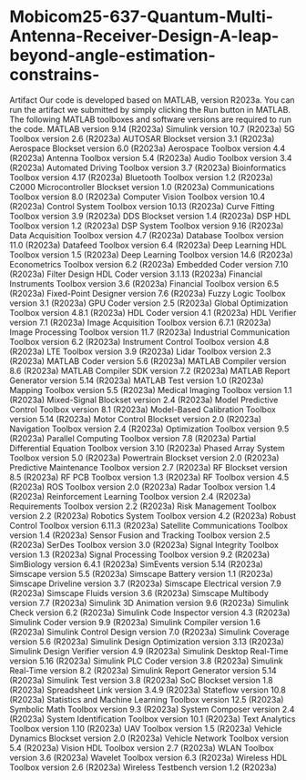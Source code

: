 # Mobicom25-637-Quantum-Multi-Antenna-Receiver-Design-A-leap-beyond-angle-estimation-constrains-
Artifact 
Our code is developed based on MATLAB, version R2023a.
You can run the artifact we submitted by simply clicking the Run button in MATLAB.
The following MATLAB toolboxes and software versions are required to run the code.
MATLAB                                                version 9.14             (R2023a)
Simulink                                              version 10.7             (R2023a)
5G Toolbox                                            version 2.6              (R2023a)
AUTOSAR Blockset                                      version 3.1              (R2023a)
Aerospace Blockset                                    version 6.0              (R2023a)
Aerospace Toolbox                                     version 4.4              (R2023a)
Antenna Toolbox                                       version 5.4              (R2023a)
Audio Toolbox                                         version 3.4              (R2023a)
Automated Driving Toolbox                             version 3.7              (R2023a)
Bioinformatics Toolbox                                version 4.17             (R2023a)
Bluetooth Toolbox                                     version 1.2              (R2023a)
C2000 Microcontroller Blockset                        version 1.0              (R2023a)
Communications Toolbox                                version 8.0              (R2023a)
Computer Vision Toolbox                               version 10.4             (R2023a)
Control System Toolbox                                version 10.13            (R2023a)
Curve Fitting Toolbox                                 version 3.9              (R2023a)
DDS Blockset                                          version 1.4              (R2023a)
DSP HDL Toolbox                                       version 1.2              (R2023a)
DSP System Toolbox                                    version 9.16             (R2023a)
Data Acquisition Toolbox                              version 4.7              (R2023a)
Database Toolbox                                      version 11.0             (R2023a)
Datafeed Toolbox                                      version 6.4              (R2023a)
Deep Learning HDL Toolbox                             version 1.5              (R2023a)
Deep Learning Toolbox                                 version 14.6             (R2023a)
Econometrics Toolbox                                  version 6.2              (R2023a)
Embedded Coder                                        version 7.10             (R2023a)
Filter Design HDL Coder                               version 3.1.13           (R2023a)
Financial Instruments Toolbox                         version 3.6              (R2023a)
Financial Toolbox                                     version 6.5              (R2023a)
Fixed-Point Designer                                  version 7.6              (R2023a)
Fuzzy Logic Toolbox                                   version 3.1              (R2023a)
GPU Coder                                             version 2.5              (R2023a)
Global Optimization Toolbox                           version 4.8.1            (R2023a)
HDL Coder                                             version 4.1              (R2023a)
HDL Verifier                                          version 7.1              (R2023a)
Image Acquisition Toolbox                             version 6.7.1            (R2023a)
Image Processing Toolbox                              version 11.7             (R2023a)
Industrial Communication Toolbox                      version 6.2              (R2023a)
Instrument Control Toolbox                            version 4.8              (R2023a)
LTE Toolbox                                           version 3.9              (R2023a)
Lidar Toolbox                                         version 2.3              (R2023a)
MATLAB Coder                                          version 5.6              (R2023a)
MATLAB Compiler                                       version 8.6              (R2023a)
MATLAB Compiler SDK                                   version 7.2              (R2023a)
MATLAB Report Generator                               version 5.14             (R2023a)
MATLAB Test                                           version 1.0              (R2023a)
Mapping Toolbox                                       version 5.5              (R2023a)
Medical Imaging Toolbox                               version 1.1              (R2023a)
Mixed-Signal Blockset                                 version 2.4              (R2023a)
Model Predictive Control Toolbox                      version 8.1              (R2023a)
Model-Based Calibration Toolbox                       version 5.14             (R2023a)
Motor Control Blockset                                version 2.0              (R2023a)
Navigation Toolbox                                    version 2.4              (R2023a)
Optimization Toolbox                                  version 9.5              (R2023a)
Parallel Computing Toolbox                            version 7.8              (R2023a)
Partial Differential Equation Toolbox                 version 3.10             (R2023a)
Phased Array System Toolbox                           version 5.0              (R2023a)
Powertrain Blockset                                   version 2.0              (R2023a)
Predictive Maintenance Toolbox                        version 2.7              (R2023a)
RF Blockset                                           version 8.5              (R2023a)
RF PCB Toolbox                                        version 1.3              (R2023a)
RF Toolbox                                            version 4.5              (R2023a)
ROS Toolbox                                           version 2.0              (R2023a)
Radar Toolbox                                         version 1.4              (R2023a)
Reinforcement Learning Toolbox                        version 2.4              (R2023a)
Requirements Toolbox                                  version 2.2              (R2023a)
Risk Management Toolbox                               version 2.2              (R2023a)
Robotics System Toolbox                               version 4.2              (R2023a)
Robust Control Toolbox                                version 6.11.3           (R2023a)
Satellite Communications Toolbox                      version 1.4              (R2023a)
Sensor Fusion and Tracking Toolbox                    version 2.5              (R2023a)
SerDes Toolbox                                        version 3.0              (R2023a)
Signal Integrity Toolbox                              version 1.3              (R2023a)
Signal Processing Toolbox                             version 9.2              (R2023a)
SimBiology                                            version 6.4.1            (R2023a)
SimEvents                                             version 5.14             (R2023a)
Simscape                                              version 5.5              (R2023a)
Simscape Battery                                      version 1.1              (R2023a)
Simscape Driveline                                    version 3.7              (R2023a)
Simscape Electrical                                   version 7.9              (R2023a)
Simscape Fluids                                       version 3.6              (R2023a)
Simscape Multibody                                    version 7.7              (R2023a)
Simulink 3D Animation                                 version 9.6              (R2023a)
Simulink Check                                        version 6.2              (R2023a)
Simulink Code Inspector                               version 4.3              (R2023a)
Simulink Coder                                        version 9.9              (R2023a)
Simulink Compiler                                     version 1.6              (R2023a)
Simulink Control Design                               version 7.0              (R2023a)
Simulink Coverage                                     version 5.6              (R2023a)
Simulink Design Optimization                          version 3.13             (R2023a)
Simulink Design Verifier                              version 4.9              (R2023a)
Simulink Desktop Real-Time                            version 5.16             (R2023a)
Simulink PLC Coder                                    version 3.8              (R2023a)
Simulink Real-Time                                    version 8.2              (R2023a)
Simulink Report Generator                             version 5.14             (R2023a)
Simulink Test                                         version 3.8              (R2023a)
SoC Blockset                                          version 1.8              (R2023a)
Spreadsheet Link                                      version 3.4.9            (R2023a)
Stateflow                                             version 10.8             (R2023a)
Statistics and Machine Learning Toolbox               version 12.5             (R2023a)
Symbolic Math Toolbox                                 version 9.3              (R2023a)
System Composer                                       version 2.4              (R2023a)
System Identification Toolbox                         version 10.1             (R2023a)
Text Analytics Toolbox                                version 1.10             (R2023a)
UAV Toolbox                                           version 1.5              (R2023a)
Vehicle Dynamics Blockset                             version 2.0              (R2023a)
Vehicle Network Toolbox                               version 5.4              (R2023a)
Vision HDL Toolbox                                    version 2.7              (R2023a)
WLAN Toolbox                                          version 3.6              (R2023a)
Wavelet Toolbox                                       version 6.3              (R2023a)
Wireless HDL Toolbox                                  version 2.6              (R2023a)
Wireless Testbench                                    version 1.2              (R2023a)
